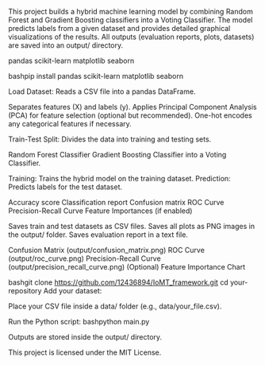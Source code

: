<!-- 🌟 Hybrid Machine Learning Model: Random Forest + Gradient Boosting -->
This project builds a hybrid machine learning model by combining Random Forest and Gradient Boosting classifiers into a Voting Classifier. The model predicts labels from a given dataset and provides detailed graphical visualizations of the results.
All outputs (evaluation reports, plots, datasets) are saved into an output/ directory.

<!-- 📚 Libraries Used -->

pandas
scikit-learn
matplotlib
seaborn

<!-- 📦 Install Required Libraries -->
bashpip install pandas scikit-learn matplotlib seaborn
<!-- How It Works -->

Load Dataset: Reads a CSV file into a pandas DataFrame.
<!-- Preprocessing -->

Separates features (X) and labels (y).
Applies Principal Component Analysis (PCA) for feature selection (optional but recommended).
One-hot encodes any categorical features if necessary.


Train-Test Split: Divides the data into training and testing sets.
<!-- Model Building: Combines: -->

Random Forest Classifier
Gradient Boosting Classifier into a Voting Classifier.


Training: Trains the hybrid model on the training dataset.
Prediction: Predicts labels for the test dataset.
<!-- Evaluation -->

Accuracy score
Classification report
Confusion matrix
ROC Curve
Precision-Recall Curve
Feature Importances (if enabled)


<!-- Saving Outputs -->

Saves train and test datasets as CSV files.
Saves all plots as PNG images in the output/ folder.
Saves evaluation report in a text file.



<!-- 📊 Visualizations After running the script, the following visualizations are generated: -->

Confusion Matrix (output/confusion_matrix.png)
ROC Curve (output/roc_curve.png)
Precision-Recall Curve (output/precision_recall_curve.png)
(Optional) Feature Importance Chart

<!-- 🚀 Usage Clone this repository: -->
bashgit clone https://github.com/12436894/IoMT_framework.git
cd your-repository
Add your dataset:

Place your CSV file inside a data/ folder (e.g., data/your_file.csv).

Run the Python script:
bashpython main.py
<!-- Check results: -->

Outputs are stored inside the output/ directory.

          
<!-- 📄 License -->
This project is licensed under the MIT License.
